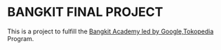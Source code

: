 # BANGKIT FINAL PROJECT 
This is a project to fulfill the [Bangkit Academy led by Google,Tokopedia](https://grow.google/intl/id_id/bangkit/) Program.
